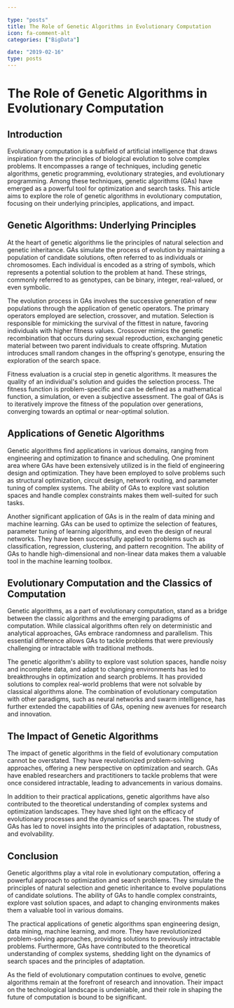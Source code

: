 ```yaml
---

type: "posts"
title: The Role of Genetic Algorithms in Evolutionary Computation
icon: fa-comment-alt
categories: ["BigData"]

date: "2019-02-16"
type: posts
---
```





# The Role of Genetic Algorithms in Evolutionary Computation

## Introduction

Evolutionary computation is a subfield of artificial intelligence that draws inspiration from the principles of biological evolution to solve complex problems. It encompasses a range of techniques, including genetic algorithms, genetic programming, evolutionary strategies, and evolutionary programming. Among these techniques, genetic algorithms (GAs) have emerged as a powerful tool for optimization and search tasks. This article aims to explore the role of genetic algorithms in evolutionary computation, focusing on their underlying principles, applications, and impact.

## Genetic Algorithms: Underlying Principles

At the heart of genetic algorithms lie the principles of natural selection and genetic inheritance. GAs simulate the process of evolution by maintaining a population of candidate solutions, often referred to as individuals or chromosomes. Each individual is encoded as a string of symbols, which represents a potential solution to the problem at hand. These strings, commonly referred to as genotypes, can be binary, integer, real-valued, or even symbolic.

The evolution process in GAs involves the successive generation of new populations through the application of genetic operators. The primary operators employed are selection, crossover, and mutation. Selection is responsible for mimicking the survival of the fittest in nature, favoring individuals with higher fitness values. Crossover mimics the genetic recombination that occurs during sexual reproduction, exchanging genetic material between two parent individuals to create offspring. Mutation introduces small random changes in the offspring's genotype, ensuring the exploration of the search space.

Fitness evaluation is a crucial step in genetic algorithms. It measures the quality of an individual's solution and guides the selection process. The fitness function is problem-specific and can be defined as a mathematical function, a simulation, or even a subjective assessment. The goal of GAs is to iteratively improve the fitness of the population over generations, converging towards an optimal or near-optimal solution.

## Applications of Genetic Algorithms

Genetic algorithms find applications in various domains, ranging from engineering and optimization to finance and scheduling. One prominent area where GAs have been extensively utilized is in the field of engineering design and optimization. They have been employed to solve problems such as structural optimization, circuit design, network routing, and parameter tuning of complex systems. The ability of GAs to explore vast solution spaces and handle complex constraints makes them well-suited for such tasks.

Another significant application of GAs is in the realm of data mining and machine learning. GAs can be used to optimize the selection of features, parameter tuning of learning algorithms, and even the design of neural networks. They have been successfully applied to problems such as classification, regression, clustering, and pattern recognition. The ability of GAs to handle high-dimensional and non-linear data makes them a valuable tool in the machine learning toolbox.

## Evolutionary Computation and the Classics of Computation

Genetic algorithms, as a part of evolutionary computation, stand as a bridge between the classic algorithms and the emerging paradigms of computation. While classical algorithms often rely on deterministic and analytical approaches, GAs embrace randomness and parallelism. This essential difference allows GAs to tackle problems that were previously challenging or intractable with traditional methods.

The genetic algorithm's ability to explore vast solution spaces, handle noisy and incomplete data, and adapt to changing environments has led to breakthroughs in optimization and search problems. It has provided solutions to complex real-world problems that were not solvable by classical algorithms alone. The combination of evolutionary computation with other paradigms, such as neural networks and swarm intelligence, has further extended the capabilities of GAs, opening new avenues for research and innovation.

## The Impact of Genetic Algorithms

The impact of genetic algorithms in the field of evolutionary computation cannot be overstated. They have revolutionized problem-solving approaches, offering a new perspective on optimization and search. GAs have enabled researchers and practitioners to tackle problems that were once considered intractable, leading to advancements in various domains.

In addition to their practical applications, genetic algorithms have also contributed to the theoretical understanding of complex systems and optimization landscapes. They have shed light on the efficacy of evolutionary processes and the dynamics of search spaces. The study of GAs has led to novel insights into the principles of adaptation, robustness, and evolvability.

## Conclusion

Genetic algorithms play a vital role in evolutionary computation, offering a powerful approach to optimization and search problems. They simulate the principles of natural selection and genetic inheritance to evolve populations of candidate solutions. The ability of GAs to handle complex constraints, explore vast solution spaces, and adapt to changing environments makes them a valuable tool in various domains.

The practical applications of genetic algorithms span engineering design, data mining, machine learning, and more. They have revolutionized problem-solving approaches, providing solutions to previously intractable problems. Furthermore, GAs have contributed to the theoretical understanding of complex systems, shedding light on the dynamics of search spaces and the principles of adaptation.

As the field of evolutionary computation continues to evolve, genetic algorithms remain at the forefront of research and innovation. Their impact on the technological landscape is undeniable, and their role in shaping the future of computation is bound to be significant.